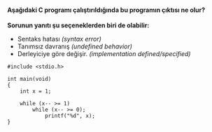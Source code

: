 #### Aşağıdaki C programı çalıştırıldığında bu programın çıktısı ne olur?

**Sorunun yanıtı şu seçeneklerden biri de olabilir:**

+ Sentaks hatası *(syntax error)*
+ Tanımsız davranış *(undefined behavior)*
+ Derleyiciye göre değişir. *(implementation defined/specified)*

```
#include <stdio.h>

int main(void)
{
	int x = 1;

	while (x-- >= 1)
		while (x-- >= 0);
			printf("%d", x);
}
```
